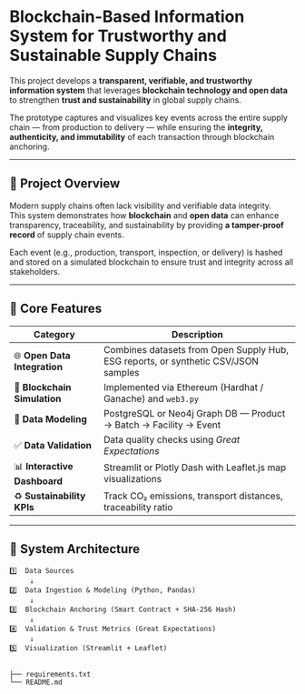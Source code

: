# Blockchain-Based Information System for Trustworthy and Sustainable Supply Chains

This project develops a **transparent, verifiable, and trustworthy information system** that leverages **blockchain technology and open data** to strengthen **trust and sustainability** in global supply chains.  

The prototype captures and visualizes key events across the entire supply chain — from production to delivery — while ensuring the **integrity, authenticity, and immutability** of each transaction through blockchain anchoring.  

---

## 🚀 Project Overview

Modern supply chains often lack visibility and verifiable data integrity.  
This system demonstrates how **blockchain** and **open data** can enhance transparency, traceability, and sustainability by providing **a tamper-proof record** of supply chain events.  

Each event (e.g., production, transport, inspection, or delivery) is hashed and stored on a simulated blockchain to ensure trust and integrity across all stakeholders.  

---

## 🔧 Core Features

| Category | Description |
|-----------|--------------|
| 🌐 **Open Data Integration** | Combines datasets from Open Supply Hub, ESG reports, or synthetic CSV/JSON samples |
| 🔗 **Blockchain Simulation** | Implemented via Ethereum (Hardhat / Ganache) and `web3.py` |
| 🧮 **Data Modeling** | PostgreSQL or Neo4j Graph DB — Product → Batch → Facility → Event |
| ✅ **Data Validation** | Data quality checks using *Great Expectations* |
| 📊 **Interactive Dashboard** | Streamlit or Plotly Dash with Leaflet.js map visualizations |
| ♻️ **Sustainability KPIs** | Track CO₂ emissions, transport distances, traceability ratio |

---

## 🧠 System Architecture

```text
1️⃣  Data Sources
     ↓
2️⃣  Data Ingestion & Modeling (Python, Pandas)
     ↓
3️⃣  Blockchain Anchoring (Smart Contract + SHA-256 Hash)
     ↓
4️⃣  Validation & Trust Metrics (Great Expectations)
     ↓
5️⃣  Visualization (Streamlit + Leaflet)


├── requirements.txt
└── README.md
